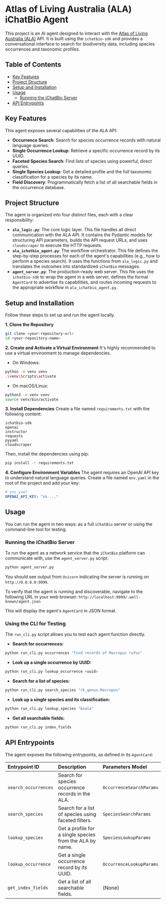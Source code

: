 # Atlas of Living Australia (ALA) iChatBio Agent

This project is an AI agent designed to interact with the [Atlas of Living Australia (ALA)](https://ala.org.au/) API. It is built using the `ichatbio-sdk` and provides a conversational interface to search for biodiversity data, including species occurrences and taxonomic profiles.

## Table of Contents
- [Key Features](#key-features)
- [Project Structure](#project-structure)
- [Setup and Installation](#setup-and-installation)
- [Usage](#usage)
    - [Running the iChatBio Server](#running-the-ichatbio-server)
- [API Entrypoints](#api-entrypoints)


## Key Features

This agent exposes several capabilities of the ALA API:

- **Occurrence Search**: Search for species occurrence records with natural language queries.
- **Single Occurrence Lookup**: Retrieve a specific occurrence record by its UUID.
- **Faceted Species Search**: Find lists of species using powerful, direct queries.
- **Single Species Lookup**: Get a detailed profile and the full taxonomic classification for a species by its name.
- **Field Discovery**: Programmatically fetch a list of all searchable fields in the occurrence database.


## Project Structure

The agent is organized into four distinct files, each with a clear responsibility:

- **`ala_logic.py`**: The core logic layer. This file handles all direct communication with the ALA API. It contains the Pydantic models for structuring API parameters, builds the API request URLs, and uses `cloudscraper` to execute the HTTP requests.
- **`ala_ichatbio_agent.py`**: The workflow orchestrator. This file defines the step-by-step processes for each of the agent's capabilities (e.g., how to perform a species search). It uses the functions from `ala_logic.py` and translates the outcomes into standardized `iChatBio` messages.
- **`agent_server.py`**: The production-ready web server. This file uses the `ichatbio-sdk` to wrap the agent in a web server, defines the formal `AgentCard` to advertise its capabilities, and routes incoming requests to the appropriate workflow in `ala_ichatbio_agent.py`.


## Setup and Installation

Follow these steps to set up and run the agent locally.

**1. Clone the Repository**

```bash
git clone <your-repository-url>
cd <your-repository-name>
```

**2. Create and Activate a Virtual Environment**
It's highly recommended to use a virtual environment to manage dependencies.

- On Windows:

```bash
python -m venv venv
.\venv\Scripts\activate
```

- On macOS/Linux:

```bash
python3 -m venv venv
source venv/bin/activate
```


**3. Install Dependencies**
Create a file named `requirements.txt` with the following content:

```
ichatbio-sdk
openai
instructor
requests
pyyaml
cloudscraper
```

Then, install the dependencies using pip:

```bash
pip install -r requirements.txt
```

**4. Configure Environment Variables**
The agent requires an OpenAI API key to understand natural language queries. Create a file named `env.yaml` in the root of the project and add your key:

```yaml
# env.yaml
OPENAI_API_KEY: "sk-..."
```

## Usage

You can run the agent in two ways: as a full `iChatBio` server or using the command-line tool for testing.

### Running the iChatBio Server

To run the agent as a network service that the `iChatBio` platform can communicate with, use the `agent_server.py` script.

```bash
python agent_server.py
```

You should see output from `Uvicorn` indicating the server is running on `http://0.0.0.0:9999`.

To verify that the agent is running and discoverable, navigate to the following URL in your web browser:
`http://localhost:9999/.well-known/agent.json`

This will display the agent's `AgentCard` in JSON format.

### Using the CLI for Testing

The `run_cli.py` script allows you to test each agent function directly.

- **Search for occurrences:**

```bash
python run_cli.py occurrences "find records of Macropus rufus"
```

- **Look up a single occurrence by UUID:**

```bash
python run_cli.py lookup_occurrence <uuid>
```

- **Search for a list of species:**

```bash
python run_cli.py search_species "rk_genus:Macropus"
```

- **Look up a single species and its classification:**

```bash
python run_cli.py lookup_species "koala"
```

- **Get all searchable fields:**

```bash
python run_cli.py index_fields
```


## API Entrypoints

The agent exposes the following entrypoints, as defined in its `AgentCard`:


| Entrypoint ID | Description | Parameters Model |
| :-- | :-- | :-- |
| `search_occurrences` | Search for species occurrence records in the ALA. | `OccurrenceSearchParams` |
| `search_species` | Search for a list of species using faceted filters. | `SpeciesSearchParams` |
| `lookup_species` | Get a profile for a single species from the ALA by name. | `SpeciesLookupParams` |
| `lookup_occurrence` | Get a single occurrence record by its UUID. | `OccurrenceLookupParams` |
| `get_index_fields` | Get a list of all searchable fields. | (None) |
